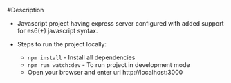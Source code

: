 #Description

* Javascript project having express server configured with added support for es6(+) javascript syntax.


* Steps to run the project locally:
  * `npm install` - Install all dependencies
  * `npm run watch:dev` - To run project in development mode
  *  Open your browser and enter url http://localhost:3000 
